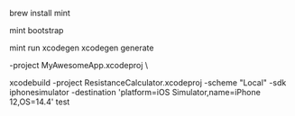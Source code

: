 brew install mint

mint bootstrap

mint run xcodegen xcodegen generate


  -project MyAwesomeApp.xcodeproj \


 xcodebuild -project ResistanceCalculator.xcodeproj -scheme "Local" -sdk iphonesimulator -destination 'platform=iOS Simulator,name=iPhone 12,OS=14.4' test


